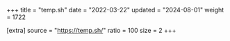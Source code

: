 +++
title = "temp.sh"
date = "2022-03-22"
updated = "2024-08-01"
weight = 1722

[extra]
source = "https://temp.sh/"
ratio = 100
size = 2
+++
